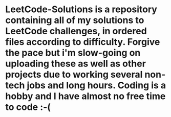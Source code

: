 # LeetCode-Solutions is a repository containing all of my solutions to LeetCode challenges, in ordered files according to difficulty. Forgive the pace but i'm slow-going on uploading these as well as other projects due to working several non-tech jobs and long hours. Coding is a hobby and I have almost no free time to code :-( 
